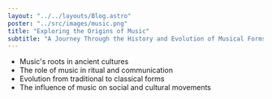 ```yaml
---
layout: "../../layouts/Blog.astro"
poster: "../src/images/music.png"
title: "Exploring the Origins of Music"
subtitle: "A Journey Through the History and Evolution of Musical Forms"
---
```


- Music's roots in ancient cultures
- The role of music in ritual and communication
- Evolution from traditional to classical forms
- The influence of music on social and cultural movements
